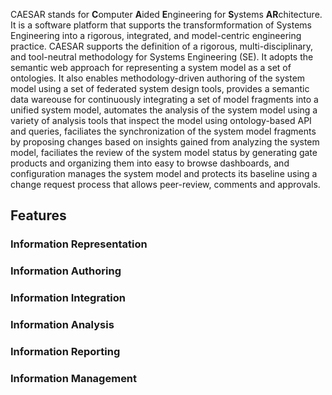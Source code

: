 CAESAR stands for **C**omputer **A**ided **E**ngineering for **S**ystems **AR**chitecture. It is a software platform that supports the transformformation of Systems Engineering into a rigorous, integrated, and model-centric engineering practice. CAESAR supports the definition of a rigorous, multi-disciplinary, and tool-neutral methodology for Systems Engineering (SE). It adopts the semantic web approach for representing a system model as a set of ontologies. It also enables methodology-driven authoring of the system model using a set of federated system design tools, provides a semantic data wareouse for continuously integrating a set of model fragments into a unified system model, automates the analysis of the system model using a variety of analysis tools that inspect the model using ontology-based API and queries, faciliates the synchronization of the system model fragments by proposing changes based on insights gained from analyzing the system model, faciliates the review of the system model status by generating gate products and organizing them into easy to browse dashboards, and configuration manages the system model and protects its baseline using a change request process that allows peer-review, comments and approvals.

## Features

### Information Representation

### Information Authoring

### Information Integration

### Information Analysis

### Information Reporting

### Information Management
